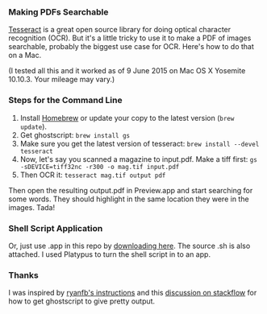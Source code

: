 ### Making PDFs Searchable

[Tesseract](https://code.google.com/p/tesseract-ocr/) is a great open source library for doing optical character recognition (OCR). But it's a little tricky to use it to make a PDF of images searchable, probably the biggest use case for OCR. Here's how to do that on a Mac.

(I tested all this and it worked as of 9 June 2015 on Mac OS X Yosemite 10.10.3. Your mileage may vary.)

### Steps for the Command Line

1. Install [Homebrew](http://brew.sh) or update your copy to the latest version (`brew update`).
2. Get ghostscript:
```brew install gs```
3. Make sure you get the latest version of tesseract:
```brew install --devel tesseract```
4. Now, let's say you scanned a magazine to input.pdf. Make a tiff first:
```gs -sDEVICE=tiff32nc -r300 -o mag.tif input.pdf```
5. Then OCR it:
```tesseract mag.tif output pdf```

Then open the resulting output.pdf in Preview.app and start searching for some words. They should highlight in the same location they were in the images. Tada!

### Shell Script Application

Or, just use .app in this repo by [downloading here](https://github.com/dpinney/ocrmypdf/archive/master.zip). The source .sh is also attached. I used Platypus to turn the shell script in to an app.

### Thanks

I was inspired by [ryanfb's instructions](https://ryanfb.github.io/etc/2014/11/13/command_line_ocr_on_mac_os_x.html) and this [discussion on stackflow](http://stackoverflow.com/questions/221455/ghostscript-pdf-tiff-conversion-is-awful-for-me-people-rave-about-it-i-alon) for how to get ghostscript to give pretty output.
